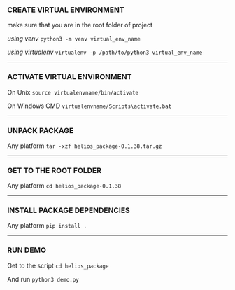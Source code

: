 ### CREATE VIRTUAL ENVIRONMENT

make sure that you are in the root folder of project

*using venv* `python3 -m venv virtual_env_name`

*using virtualenv* `virtualenv -p /path/to/python3 virtual_env_name`

---

### ACTIVATE VIRTUAL ENVIRONMENT

On Unix `source virtualenvname/bin/activate`

On Windows CMD `virtualenvname/Scripts\activate.bat`

---

### UNPACK PACKAGE

Any platform `tar -xzf helios_package-0.1.38.tar.gz`

---

### GET TO THE ROOT FOLDER

Any platform `cd helios_package-0.1.38`

---

### INSTALL PACKAGE DEPENDENCIES

Any platform `pip install .`

---

### RUN DEMO

Get to the script `cd helios_package`

And run `python3 demo.py`